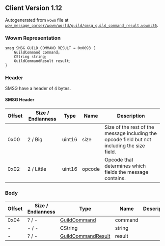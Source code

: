 ## Client Version 1.12

Autogenerated from `wowm` file at [`wow_message_parser/wowm/world/guild/smsg_guild_command_result.wowm:36`](https://github.com/gtker/wow_messages/tree/main/wow_message_parser/wowm/world/guild/smsg_guild_command_result.wowm#L36).

### Wowm Representation
```rust,ignore
smsg SMSG_GUILD_COMMAND_RESULT = 0x0093 {
    GuildCommand command;
    CString string;
    GuildCommandResult result;
}
```
### Header
SMSG have a header of 4 bytes.

#### SMSG Header
| Offset | Size / Endianness | Type   | Name   | Description |
| ------ | ----------------- | ------ | ------ | ----------- |
| 0x00   | 2 / Big           | uint16 | size   | Size of the rest of the message including the opcode field but not including the size field.|
| 0x02   | 2 / Little        | uint16 | opcode | Opcode that determines which fields the message contains.|
### Body
| Offset | Size / Endianness | Type | Name | Description |
| ------ | ----------------- | ---- | ---- | ----------- |
| 0x04 | ? / - | [GuildCommand](guildcommand.md) | command |  |
| - | - / - | CString | string |  |
| - | ? / - | [GuildCommandResult](guildcommandresult.md) | result |  |
